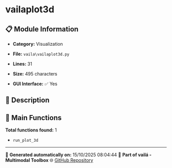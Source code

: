 # vailaplot3d

## 📋 Module Information

- **Category:** Visualization
- **File:** `vaila\vailaplot3d.py`
- **Lines:** 31
- **Size:** 495 characters


- **GUI Interface:** ✅ Yes

## 📖 Description



## 🔧 Main Functions

**Total functions found:** 1

- `run_plot_3d`




---

📅 **Generated automatically on:** 15/10/2025 08:04:44
🔗 **Part of vailá - Multimodal Toolbox**
🌐 [GitHub Repository](https://github.com/vaila-multimodaltoolbox/vaila)
